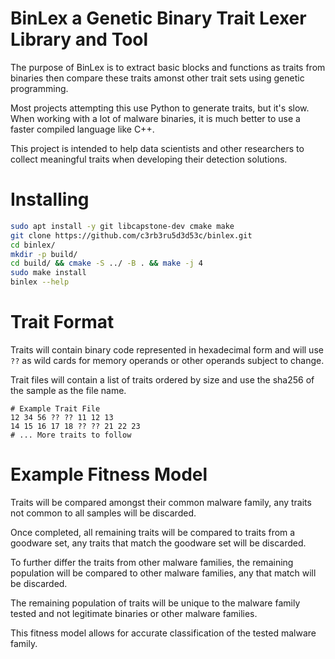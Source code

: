 # BinLex a Genetic Binary Trait Lexer Library and Tool

The purpose of BinLex is to extract basic blocks and functions as traits from binaries then compare these traits amonst other trait sets using genetic programming.

Most projects attempting this use Python to generate traits, but it's slow. When working with a lot of malware binaries, it is much better to use a faster compiled language like C++.

This project is intended to help data scientists and other researchers to collect meaningful traits when developing their detection solutions.

# Installing
```bash
sudo apt install -y git libcapstone-dev cmake make
git clone https://github.com/c3rb3ru5d3d53c/binlex.git
cd binlex/
mkdir -p build/
cd build/ && cmake -S ../ -B . && make -j 4
sudo make install
binlex --help
```

# Trait Format
Traits will contain binary code represented in hexadecimal form and will use `??` as wild cards for memory operands or other operands subject to change.

Trait files will contain a list of traits ordered by size and use the sha256 of the sample as the file name.

```
# Example Trait File
12 34 56 ?? ?? 11 12 13
14 15 16 17 18 ?? ?? 21 22 23
# ... More traits to follow
```

# Example Fitness Model
Traits will be compared amongst their common malware family, any traits not common to all samples will be discarded.

Once completed, all remaining traits will be compared to traits from a goodware set, any traits that match the goodware set will be discarded.

To further differ the traits from other malware families, the remaining population will be compared to other malware families, any that match will be discarded.

The remaining population of traits will be unique to the malware family tested and not legitimate binaries or other malware families.

This fitness model allows for accurate classification of the tested malware family.
